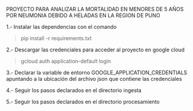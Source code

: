 PROYECTO PARA ANALIZAR LA MORTALIDAD EN MENORES DE 5 AÑOS POR NEUMONIA DEBIDO A HELADAS EN LA REGION DE PUNO

1.- Instalar las dependencias con el comando

> pip install -r requirements.txt 

2.- Descargar las credenciales para acceder al proyecto en google cloud

> gcloud auth application-default login

3.- Declarar la variable de entorno GOOGLE_APPLICATION_CREDENTIALS apuntando a la ubicación del archivo json que contiene las credenciales

4.- Seguir los pasos declarados en el directorio ingesta

5.- Seguir los pasos declarados en el directorio procesamiento
